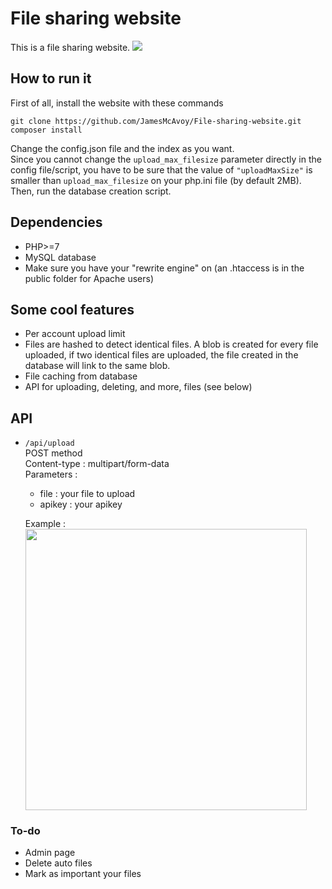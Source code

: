 # File sharing website
This is a file sharing website.
<img src="https://i.imgur.com/3a9k0c2.png" />

## How to run it
First of all, install the website with these commands
```
git clone https://github.com/JamesMcAvoy/File-sharing-website.git
composer install
```
Change the config.json file and the index as you want.<br />
Since you cannot change the ```upload_max_filesize``` parameter directly in the config file/script, you have to be sure that the value of ```"uploadMaxSize"``` is smaller than ```upload_max_filesize``` on your php.ini file (by default 2MB). <br />
Then, run the database creation script.

## Dependencies
* PHP>=7
* MySQL database
* Make sure you have your "rewrite engine" on (an .htaccess is in the public folder for Apache users)

## Some cool features
* Per account upload limit
* Files are hashed to detect identical files. A blob is created for every file uploaded, if two identical files are uploaded, the file created in the database will link to the same blob.
* File caching from database
* API for uploading, deleting, and more, files (see below)

## API
* ```/api/upload```<br />
  POST method<br />
  Content-type : multipart/form-data<br />
  Parameters :
	* file : your file to upload
	* apikey : your apikey

  Example : <img src="https://i.imgur.com/oMpjKpt.png" width="450" />

### To-do
* Admin page
* Delete auto files
* Mark as important your files